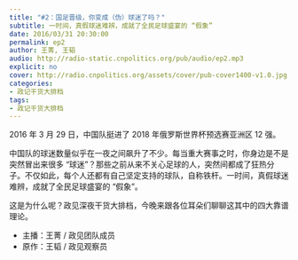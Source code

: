 ```yaml
---
title: "#2：国足晋级，你变成（伪）球迷了吗？"
subtitle: 一时间，真假球迷难辨，成就了全民足球盛宴的 “假象”
date: 2016/03/31 20:30:00
permalink: ep2
author: 王菁, 王韬
audio: http://radio-static.cnpolitics.org/pub/audio/ep2.mp3
explicit: no
cover: http://radio.cnpolitics.org/assets/cover/pub-cover1400-v1.0.jpg
categories:
- 政记干货大排档
tags:
- 政记干货大排档
---
```


2016 年 3 月 29 日，中国队挺进了 2018 年俄罗斯世界杯预选赛亚洲区 12 强。

中国队的球迷数量似乎在一夜之间飙升了不少。每当重大赛事之时，你身边是不是突然冒出来很多 “球迷”？那些之前从来不关心足球的人，突然间都成了狂热分子。不仅如此，每个人还都有自己坚定支持的球队，自称铁杆。一时间，真假球迷难辨，成就了全民足球盛宴的 “假象”。

这是为什么呢？政见深夜干货大排档，今晚来跟各位耳朵们聊聊这其中的四大靠谱理论。

- 主播：王菁 / 政见团队成员
- 原作：王韬 / 政见观察员
